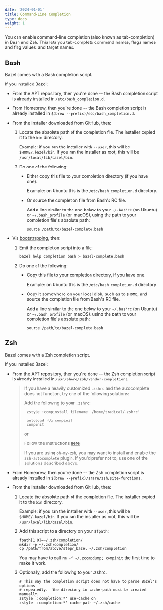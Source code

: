 ```yaml
---
date: '2024-01-01'
title: Command-Line Completion
type: docs
weight: 1
---
```


You can enable command-line completion (also known as tab-completion) in Bash
and Zsh. This lets you tab-complete command names, flags names and flag values,
and target names.

## Bash

Bazel comes with a Bash completion script.

If you installed Bazel:

*   From the APT repository, then you're done -- the Bash completion script is
    already installed in `/etc/bash_completion.d`.

*   From Homebrew, then you're done -- the Bash completion script is
    already installed in `$(brew --prefix)/etc/bash_completion.d`.

*   From the installer downloaded from GitHub, then:
    1.  Locate the absolute path of the completion file. The installer copied it
        to the `bin` directory.

        Example: if you ran the installer with `--user`, this will be
        `$HOME/.bazel/bin`. If you ran the installer as root, this will be
        `/usr/local/lib/bazel/bin`.
    2.  Do one of the following:
        *   Either copy this file to your completion directory (if you have
            one).

            Example: on Ubuntu this is the `/etc/bash_completion.d` directory.
        *   Or source the completion file from Bash's RC file.

            Add a line similar to the one below to your `~/.bashrc` (on Ubuntu)
            or `~/.bash_profile` (on macOS), using the path to your completion
            file's absolute path:

            ```
            source /path/to/bazel-complete.bash
            ```

*   Via [bootstrapping](/install/compile-source/), then:
    1.  Emit the completion script into a file:

        ```
        bazel help completion bash > bazel-complete.bash
        ```
    2.  Do one of the following:
        *   Copy this file to your completion directory, if you have
            one.

            Example: on Ubuntu this is the `/etc/bash_completion.d` directory
        *   Copy it somewhere on your local disk, such as to `$HOME`, and
            source the completion file from Bash's RC file.

            Add a line similar to the one below to your `~/.bashrc` (on Ubuntu)
            or `~/.bash_profile` (on macOS), using the path to your completion
            file's absolute path:

            ```
            source /path/to/bazel-complete.bash
            ```

## Zsh

Bazel comes with a Zsh completion script.

If you installed Bazel:

*   From the APT repository, then you're done -- the Zsh completion script is
    already installed in `/usr/share/zsh/vendor-completions`.

    > If you have a heavily customized `.zshrc` and the autocomplete
    > does not function, try one of the following solutions:
    >
    > Add the following to your `.zshrc`:
    >
    >    ```
    >     zstyle :compinstall filename '/home/tradical/.zshrc'
    >
    >     autoload -Uz compinit
    >     compinit
    >    ```
    >
    > or
    >
    > Follow the instructions
    > [here](https://stackoverflow.com/questions/58331977/bazel-tab-auto-complete-in-zsh-not-working)
    >
    > If you are using `oh-my-zsh`, you may want to install and enable
    > the `zsh-autocomplete` plugin. If you'd prefer not to, use one of the
    > solutions described above.

*   From Homebrew, then you're done -- the Zsh completion script is
    already installed in `$(brew --prefix)/share/zsh/site-functions`.

*   From the installer downloaded from GitHub, then:
    1.  Locate the absolute path of the completion file. The installer copied it
        to the `bin` directory.

        Example: if you ran the installer with `--user`, this will be
        `$HOME/.bazel/bin`. If you ran the installer as root, this will be
        `/usr/local/lib/bazel/bin`.

    2.  Add this script to a directory on your `$fpath`:

        ```
        fpath[1,0]=~/.zsh/completion/
        mkdir -p ~/.zsh/completion/
        cp /path/from/above/step/_bazel ~/.zsh/completion
        ```

        You may have to call `rm -f ~/.zcompdump; compinit`
        the first time to make it work.

    3.  Optionally, add the following to your .zshrc.

        ```
        # This way the completion script does not have to parse Bazel's options
        # repeatedly.  The directory in cache-path must be created manually.
        zstyle ':completion:*' use-cache on
        zstyle ':completion:*' cache-path ~/.zsh/cache
        ```